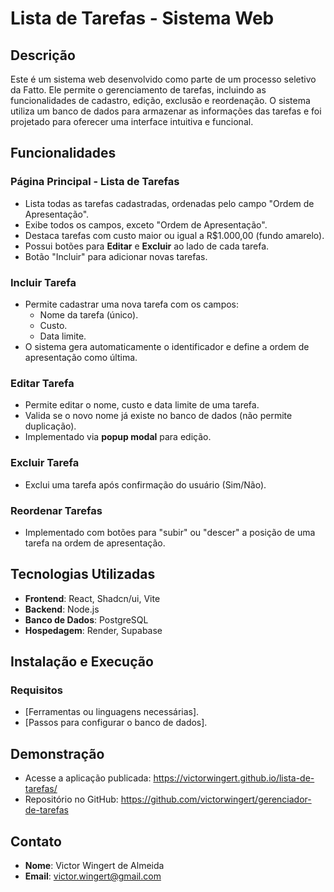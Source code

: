 
# Lista de Tarefas - Sistema Web  

## Descrição  
Este é um sistema web desenvolvido como parte de um processo seletivo da Fatto. Ele permite o gerenciamento de tarefas, incluindo as funcionalidades de cadastro, edição, exclusão e reordenação. O sistema utiliza um banco de dados para armazenar as informações das tarefas e foi projetado para oferecer uma interface intuitiva e funcional.  

## Funcionalidades  

### Página Principal - Lista de Tarefas  
- Lista todas as tarefas cadastradas, ordenadas pelo campo "Ordem de Apresentação".  
- Exibe todos os campos, exceto "Ordem de Apresentação".  
- Destaca tarefas com custo maior ou igual a R$1.000,00 (fundo amarelo).  
- Possui botões para **Editar** e **Excluir** ao lado de cada tarefa.  
- Botão "Incluir" para adicionar novas tarefas.  

### Incluir Tarefa  
- Permite cadastrar uma nova tarefa com os campos:  
  - Nome da tarefa (único).  
  - Custo.  
  - Data limite.  
- O sistema gera automaticamente o identificador e define a ordem de apresentação como última.  

### Editar Tarefa  
- Permite editar o nome, custo e data limite de uma tarefa.  
- Valida se o novo nome já existe no banco de dados (não permite duplicação).  
- Implementado via **popup modal** para edição.  

### Excluir Tarefa  
- Exclui uma tarefa após confirmação do usuário (Sim/Não).  

### Reordenar Tarefas  
- Implementado com botões para "subir" ou "descer" a posição de uma tarefa na ordem de apresentação.  

## Tecnologias Utilizadas  
- **Frontend**: React, Shadcn/ui, Vite
- **Backend**: Node.js
- **Banco de Dados**: PostgreSQL
- **Hospedagem**: Render, Supabase 

## Instalação e Execução  

### Requisitos  
- [Ferramentas ou linguagens necessárias].  
- [Passos para configurar o banco de dados].  

## Demonstração  
- Acesse a aplicação publicada: https://victorwingert.github.io/lista-de-tarefas/ 
- Repositório no GitHub: https://github.com/victorwingert/gerenciador-de-tarefas 

## Contato  
- **Nome**: Victor Wingert de Almeida 
- **Email**: victor.wingert@gmail.com
